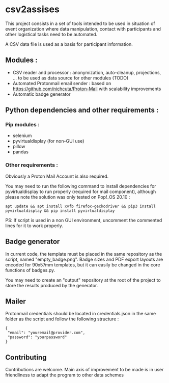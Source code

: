 # csv2assises

This project consists in a set of tools intended to be used in situation of event organization where data manipulation, contact with participants and other logistical tasks need to be automated.

A CSV data file is used as a basis for participant information.

## Modules :

- CSV reader and processor : anonymization, auto-cleanup, projections, ... to be used as data source for other modules (TODO)
- Automated Protonmail email sender : based on https://github.com/nichcuta/Proton-Mail with scalability improvements 
- Automatic badge generator

## Python dependencies and other requirements :

### Pip modules :
- selenium
- pyvirtualdisplay (for non-GUI use)
- pillow
- pandas

### Other requirements :
Obviously a Proton Mail Account is also required.

You may need to run the following command to install dependencies for pyvirtualdisplay to run properly (required for mail component), although please note the solution was only tested on Pop!_OS 20.10 :  

```apt update && apt install xvfb firefox-geckodriver && pip3 install pyvirtualdisplay && pip install pyvirtualdisplay```

PS: If script is used in a non GUI environment, uncomment the commented lines for it to work properly.

## Badge generator
In current code, the template must be placed in the same repository as the script, named "empty_badge.png". Badge sizes and PDF export layouts are encoded for 90x57mm templates, but it can easily be changed in the core functions of badges.py.

You may need to create an "output" repository at the root of the project to store the results produced by the generator.

## Mailer

Protonmail credentials should be located in credentials.json in the same folder as the script and follow the following structure :
 ```
{
  "email": "youremail@provider.com",
  "password": "yourpassword"
}
```

## Contributing

Contributions are welcome. Main axis of improvement to be made is in user friendliness to adapt the program to other data schemes